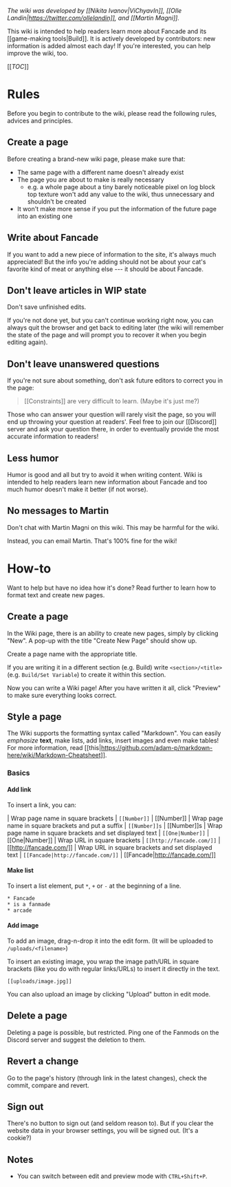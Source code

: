 *The wiki was developed by [[Nikita Ivanov|ViChyavIn]], [[Olle Landin|https://twitter.com/ollelandin]], and [[Martin Magni]].*

This wiki is intended to help readers learn more about Fancade and its [[game-making tools|Build]]. It is actively developed by contributors: new information is added almost each day! If you're interested, you can help improve the wiki, too.

[[_TOC_]]

# Rules

Before you begin to contribute to the wiki, please read the following rules, advices and principles.

## Create a page

Before creating a brand-new wiki page, please make sure that:

* The same page with a different name doesn't already exist
* The page you are about to make is really necessary
  * e.g. a whole page about a tiny barely noticeable pixel on log block top texture won't add any value to the wiki, thus unnecessary and shouldn't be created
* It won't make more sense if you put the information of the future page into an existing one

## Write about Fancade

If you want to add a new piece of information to the site, it's always much appreciated! But the info you're adding should not be about your cat's favorite kind of meat or anything else --- it should be about Fancade.

## Don't leave articles in WIP state

Don't save unfinished edits.

If you're not done yet, but you can't continue working right now, you can always quit the browser and get back to editing later (the wiki will remember the state of the page and will prompt you to recover it when you begin editing again).

## Don't leave unanswered questions

If you're not sure about something, don't ask future editors to correct you in the page:

<blockquote>
[[Constraints]] are very difficult to learn. (Maybe it's just me?)
</blockquote>

Those who can answer your question will rarely visit the page, so you will end up throwing your question at readers'. Feel free to join our [[Discord]] server and ask your question there, in order to eventually provide the most accurate information to readers!

## Less humor

Humor is good and all but try to avoid it when writing content. Wiki is intended to help readers learn new information about Fancade and too much humor doesn't make it better (if not worse).

## No messages to Martin
Don't chat with Martin Magni on this wiki. This may be harmful for the wiki. 

Instead, you can email Martin. That's 100% fine for the wiki!

# How-to

Want to help but have no idea how it's done? Read further to learn how to format text and create new pages.

## Create a page

In the Wiki page, there is an ability to create new pages, simply by clicking "New". A pop-up with the title "Create New Page" should show up.

Create a page name with the appropriate title.

If you are writing it in a different section (e.g. Build) write `<section>/<title>` (e.g. `Build/Set Variable`) to create it within this section.

Now you can write a Wiki page! After you have written it all, click "Preview" to make sure everything looks correct.

## Style a page

The Wiki supports the formatting syntax called "Markdown". You can easily *emphasize* **text**, make lists, add links, insert images and even make tables! For more information, read [[this|https://github.com/adam-p/markdown-here/wiki/Markdown-Cheatsheet]].

### Basics

#### Add link

To insert a link, you can:

| Wrap page name in square brackets | `[[Number]]` | [[Number]]
| Wrap page name in square brackets and put a suffix | `[[Number]]s` | [[Number]]s
| Wrap page name in square brackets and set displayed text | `[[One|Number]]` | [[One|Number]]
| Wrap URL in square brackets | `[[http://fancade.com/]]` | [[http://fancade.com/]]
| Wrap URL in square brackets and set displayed text | `[[Fancade|http://fancade.com/]]` | [[Fancade|http://fancade.com/]]

#### Make list

To insert a list element, put `*`, `+` or `-` at the beginning of a line.

```
* Fancade
* is a fanmade
* arcade
```

#### Add image

To add an image, drag-n-drop it into the edit form. (It will be uploaded to `/uploads/<filename>`)

To insert an existing image, you wrap the image path/URL in square brackets (like you do with regular links/URLs) to insert it directly in the text.

```[[uploads/image.jpg]]```

You can also upload an image by clicking "Upload" button in edit mode.

## Delete a page

Deleting a page is possible, but restricted. Ping one of the Fanmods on the Discord server and suggest the deletion to them.

## Revert a change

Go to the page's history (through link in the latest changes), check the commit, compare and revert.

## Sign out

There's no button to sign out (and seldom reason to). But if you clear the website data in your browser settings, you will be signed out. (It's a cookie?)

## Notes

* You can switch between edit and preview mode with `CTRL+Shift+P`.
